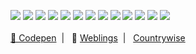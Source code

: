 <!--
**mapsiter/mapsiter** is a ✨ _special_ ✨ repository because its `README.md` (this file) appears on your GitHub profile.

Here are some ideas to get you started:

- 🔭 I’m currently working on ...
- 🌱 I’m currently learning ...
- 👯 I’m looking to collaborate on ...
- 🤔 I’m looking for help with ...
- 💬 Ask me about ...
- 📫 How to reach me: ...
- 😄 Pronouns: ...
- ⚡ Fun fact: ...
-->

<picture><img src="https://img.shields.io/badge/HTML5-E34F26?style=for-the-badge&logo=html5&logoColor=white" /></picture>
<picture><img src="https://img.shields.io/badge/CSS3-1572B6?style=for-the-badge&logo=css3&logoColor=white" /></picture>
<picture><img src="https://img.shields.io/badge/Sass-CC6699?style=for-the-badge&logo=sass&logoColor=white" /></picture>
<picture><img src="https://img.shields.io/badge/Bootstrap-563D7C?style=for-the-badge&logo=bootstrap&logoColor=white" /></picture>
<picture><img src="https://img.shields.io/badge/JavaScript-323330?style=for-the-badge&logo=javascript&logoColor=F7DF1E" /></picture>
<picture><img src="https://img.shields.io/badge/jQuery-0769AD?style=for-the-badge&logo=jquery&logoColor=white" /></picture>
<picture><img src="https://img.shields.io/badge/Express%20js-000000?style=for-the-badge&logo=express&logoColor=white" /></picture>
<picture><img src="https://img.shields.io/badge/json-5E5C5C?style=for-the-badge&logo=json&logoColor=white" /></picture>
<picture><img src="https://img.shields.io/badge/PHP-777BB4?style=for-the-badge&logo=php&logoColor=white" /></picture>
<picture><img src="https://img.shields.io/badge/Wordpress-21759B?style=for-the-badge&logo=wordpress&logoColor=white" /></picture>
<picture><img src="https://img.shields.io/badge/MySQL-005C84?style=for-the-badge&logo=mysql&logoColor=white" /></picture>
<picture><img src="https://img.shields.io/badge/Yarn-2C8EBB?style=for-the-badge&logo=yarn&logoColor=white" /></picture>
<picture><img src="https://img.shields.io/badge/npm-CB3837?style=for-the-badge&logo=npm&logoColor=white" /></picture>
<br><br>
<a href="https://codepen.io/mapsiter">🔗 Codepen</a>&nbsp;&nbsp;|&nbsp;&nbsp;
🔗 <a href="https://www.weblings.co">Weblings</a>&nbsp;&nbsp;|&nbsp;&nbsp;
<a href="https://countrywise.io/">Countrywise</a>

